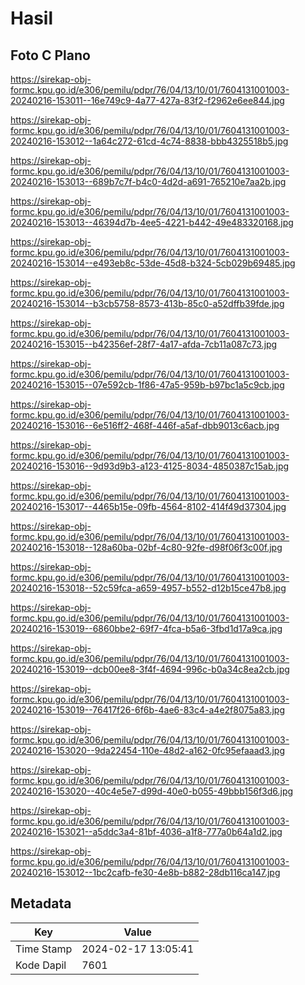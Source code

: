 # Hasil

## Foto C Plano

https://sirekap-obj-formc.kpu.go.id/e306/pemilu/pdpr/76/04/13/10/01/7604131001003-20240216-153011--16e749c9-4a77-427a-83f2-f2962e6ee844.jpg

https://sirekap-obj-formc.kpu.go.id/e306/pemilu/pdpr/76/04/13/10/01/7604131001003-20240216-153012--1a64c272-61cd-4c74-8838-bbb4325518b5.jpg

https://sirekap-obj-formc.kpu.go.id/e306/pemilu/pdpr/76/04/13/10/01/7604131001003-20240216-153013--689b7c7f-b4c0-4d2d-a691-765210e7aa2b.jpg

https://sirekap-obj-formc.kpu.go.id/e306/pemilu/pdpr/76/04/13/10/01/7604131001003-20240216-153013--46394d7b-4ee5-4221-b442-49e483320168.jpg

https://sirekap-obj-formc.kpu.go.id/e306/pemilu/pdpr/76/04/13/10/01/7604131001003-20240216-153014--e493eb8c-53de-45d8-b324-5cb029b69485.jpg

https://sirekap-obj-formc.kpu.go.id/e306/pemilu/pdpr/76/04/13/10/01/7604131001003-20240216-153014--b3cb5758-8573-413b-85c0-a52dffb39fde.jpg

https://sirekap-obj-formc.kpu.go.id/e306/pemilu/pdpr/76/04/13/10/01/7604131001003-20240216-153015--b42356ef-28f7-4a17-afda-7cb11a087c73.jpg

https://sirekap-obj-formc.kpu.go.id/e306/pemilu/pdpr/76/04/13/10/01/7604131001003-20240216-153015--07e592cb-1f86-47a5-959b-b97bc1a5c9cb.jpg

https://sirekap-obj-formc.kpu.go.id/e306/pemilu/pdpr/76/04/13/10/01/7604131001003-20240216-153016--6e516ff2-468f-446f-a5af-dbb9013c6acb.jpg

https://sirekap-obj-formc.kpu.go.id/e306/pemilu/pdpr/76/04/13/10/01/7604131001003-20240216-153016--9d93d9b3-a123-4125-8034-4850387c15ab.jpg

https://sirekap-obj-formc.kpu.go.id/e306/pemilu/pdpr/76/04/13/10/01/7604131001003-20240216-153017--4465b15e-09fb-4564-8102-414f49d37304.jpg

https://sirekap-obj-formc.kpu.go.id/e306/pemilu/pdpr/76/04/13/10/01/7604131001003-20240216-153018--128a60ba-02bf-4c80-92fe-d98f06f3c00f.jpg

https://sirekap-obj-formc.kpu.go.id/e306/pemilu/pdpr/76/04/13/10/01/7604131001003-20240216-153018--52c59fca-a659-4957-b552-d12b15ce47b8.jpg

https://sirekap-obj-formc.kpu.go.id/e306/pemilu/pdpr/76/04/13/10/01/7604131001003-20240216-153019--6860bbe2-69f7-4fca-b5a6-3fbd1d17a9ca.jpg

https://sirekap-obj-formc.kpu.go.id/e306/pemilu/pdpr/76/04/13/10/01/7604131001003-20240216-153019--dcb00ee8-3f4f-4694-996c-b0a34c8ea2cb.jpg

https://sirekap-obj-formc.kpu.go.id/e306/pemilu/pdpr/76/04/13/10/01/7604131001003-20240216-153019--76417f26-6f6b-4ae6-83c4-a4e2f8075a83.jpg

https://sirekap-obj-formc.kpu.go.id/e306/pemilu/pdpr/76/04/13/10/01/7604131001003-20240216-153020--9da22454-110e-48d2-a162-0fc95efaaad3.jpg

https://sirekap-obj-formc.kpu.go.id/e306/pemilu/pdpr/76/04/13/10/01/7604131001003-20240216-153020--40c4e5e7-d99d-40e0-b055-49bbb156f3d6.jpg

https://sirekap-obj-formc.kpu.go.id/e306/pemilu/pdpr/76/04/13/10/01/7604131001003-20240216-153021--a5ddc3a4-81bf-4036-a1f8-777a0b64a1d2.jpg

https://sirekap-obj-formc.kpu.go.id/e306/pemilu/pdpr/76/04/13/10/01/7604131001003-20240216-153012--1bc2cafb-fe30-4e8b-b882-28db116ca147.jpg


## Metadata

| Key        | Value               |
| ---------- | ------------------- |
| Time Stamp | 2024-02-17 13:05:41 |
| Kode Dapil | 7601                |



